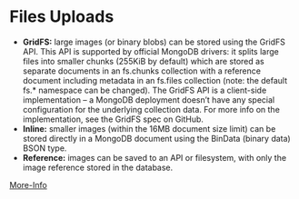 # Files Uploads

<ul>
<li>
 <b>GridFS:</b> large images (or binary blobs) can be stored using the GridFS API. This API is supported by official MongoDB drivers: it splits large files into smaller chunks (255KiB by default) which are stored as separate documents in an fs.chunks collection with a reference document including metadata in an fs.files collection (note: the default fs.* namespace can be changed). The GridFS API is a client-side implementation – a MongoDB deployment doesn’t have any special configuration for the underlying collection data. For more info on the implementation, see the GridFS spec on GitHub.
</li>

<li>
<b>Inline:</b> smaller images (within the 16MB document size limit) can be stored directly in a MongoDB document using the BinData (binary data) BSON type.
</li>
<li>
<b>Reference:</b> images can be saved to an API or filesystem, with only the image reference stored in the database.
</li>
</ul>

<a href="https://www.mongodb.com/community/forums/t/process-of-storing-images-in-mongodb/15093"> More-Info </a>
